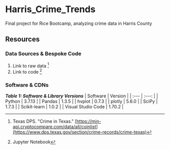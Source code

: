 # Harris_Crime_Trends
Final project for Rice Bootcamp, analyzing crime data in Harris County
## Resources
### Data Sources & Bespoke Code
1. Link to raw data [^1]
2. Link to code [^2]

[^1]: Texas DPS. "Crime in Texas." [https://min-api.cryptocompare.com/data/all/coinlist](https://www.dps.texas.gov/section/crime-records/crime-texas)
[^2]: Jupyter Notebook

### Software & CDNs
***Table 1: Software & Library Versions***
| Software | Version |
| :--- | :---: |
| Python | 3.7.13 |
| Pandas | 1.3.5 |
| hvplot | 0.7.3 |
| plotly | 5.6.0 |
| SciPy | 1.7.3 |
| Scikit-learn | 1.0.2 |
| Visual Studio Code | 1.70.2 |
